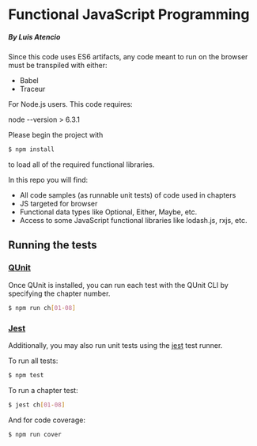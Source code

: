 # Functional JavaScript Programming
##### By Luis Atencio

Since this code uses ES6 artifacts, any code meant to run on the browser must be transpiled with either:

* Babel
* Traceur

For Node.js users. This code requires:

node --version > 6.3.1

Please begin the project with

```bash
$ npm install
```

to load all of the required functional libraries.

In this repo you will find:

* All code samples (as runnable unit tests) of code used in chapters
* JS targeted for browser
* Functional data types like Optional, Either, Maybe, etc.
* Access to some JavaScript functional libraries like lodash.js, rxjs, etc.

## Running the tests

### [QUnit](https://api.qunitjs.com/)
Once QUnit is installed, you can run each test with the QUnit CLI by specifying the chapter number.

```bash
$ npm run ch[01-08]
```
### [Jest](https://facebook.github.io/jest/)
Additionally, you may also run unit tests using the [jest](https://facebook.github.io/jest/) test runner.

To run all tests:

```bash
$ npm test
```

To run a chapter test:

```bash
$ jest ch[01-08]
```

And for code coverage:

```bash
$ npm run cover
```